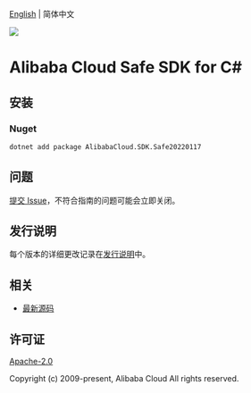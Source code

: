 [English](README.md) | 简体中文

![](https://aliyunsdk-pages.alicdn.com/icons/AlibabaCloud.svg)

# Alibaba Cloud Safe SDK for C#

## 安装

### Nuget

```bash
dotnet add package AlibabaCloud.SDK.Safe20220117
```

## 问题

[提交 Issue](https://github.com/aliyun/alibabacloud-csharp-sdk/issues/new)，不符合指南的问题可能会立即关闭。

## 发行说明

每个版本的详细更改记录在[发行说明](./ChangeLog.md)中。

## 相关

* [最新源码](https://github.com/aliyun/alibabacloud-csharp-sdk/)

## 许可证

[Apache-2.0](http://www.apache.org/licenses/LICENSE-2.0)

Copyright (c) 2009-present, Alibaba Cloud All rights reserved.
